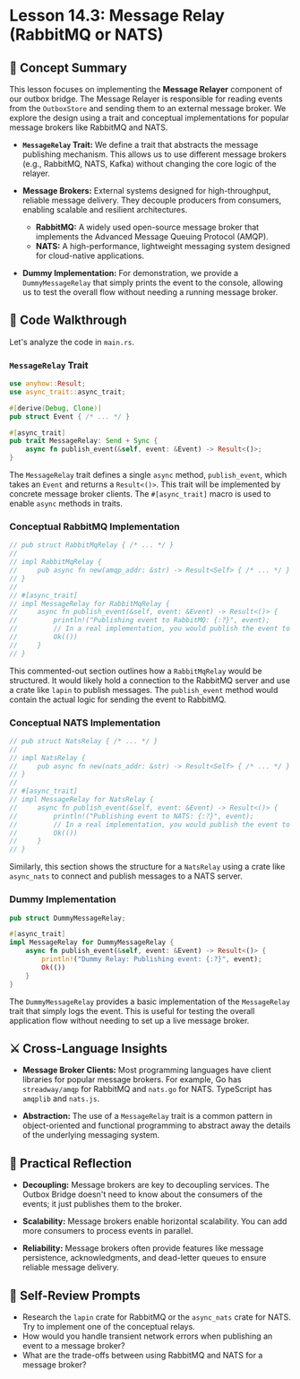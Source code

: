 # Lesson 14.3: Message Relay (RabbitMQ or NATS)

## 🧠 Concept Summary

This lesson focuses on implementing the **Message Relayer** component of our outbox bridge. The Message Relayer is responsible for reading events from the `OutboxStore` and sending them to an external message broker. We explore the design using a trait and conceptual implementations for popular message brokers like RabbitMQ and NATS.

- **`MessageRelay` Trait:** We define a trait that abstracts the message publishing mechanism. This allows us to use different message brokers (e.g., RabbitMQ, NATS, Kafka) without changing the core logic of the relayer.

- **Message Brokers:** External systems designed for high-throughput, reliable message delivery. They decouple producers from consumers, enabling scalable and resilient architectures.
    - **RabbitMQ:** A widely used open-source message broker that implements the Advanced Message Queuing Protocol (AMQP).
    - **NATS:** A high-performance, lightweight messaging system designed for cloud-native applications.

- **Dummy Implementation:** For demonstration, we provide a `DummyMessageRelay` that simply prints the event to the console, allowing us to test the overall flow without needing a running message broker.

## 🧩 Code Walkthrough

Let's analyze the code in `main.rs`.

### `MessageRelay` Trait

```rust
use anyhow::Result;
use async_trait::async_trait;

#[derive(Debug, Clone)]
pub struct Event { /* ... */ }

#[async_trait]
pub trait MessageRelay: Send + Sync {
    async fn publish_event(&self, event: &Event) -> Result<()>;
}
```

The `MessageRelay` trait defines a single `async` method, `publish_event`, which takes an `Event` and returns a `Result<()>`. This trait will be implemented by concrete message broker clients. The `#[async_trait]` macro is used to enable `async` methods in traits.

### Conceptual RabbitMQ Implementation

```rust
// pub struct RabbitMqRelay { /* ... */ }
//
// impl RabbitMqRelay {
//     pub async fn new(amqp_addr: &str) -> Result<Self> { /* ... */ }
// }
//
// #[async_trait]
// impl MessageRelay for RabbitMqRelay {
//     async fn publish_event(&self, event: &Event) -> Result<()> {
//         println!("Publishing event to RabbitMQ: {:?}", event);
//         // In a real implementation, you would publish the event to RabbitMQ.
//         Ok(())
//     }
// }
```

This commented-out section outlines how a `RabbitMqRelay` would be structured. It would likely hold a connection to the RabbitMQ server and use a crate like `lapin` to publish messages. The `publish_event` method would contain the actual logic for sending the event to RabbitMQ.

### Conceptual NATS Implementation

```rust
// pub struct NatsRelay { /* ... */ }
//
// impl NatsRelay {
//     pub async fn new(nats_addr: &str) -> Result<Self> { /* ... */ }
// }
//
// #[async_trait]
// impl MessageRelay for NatsRelay {
//     async fn publish_event(&self, event: &Event) -> Result<()> {
//         println!("Publishing event to NATS: {:?}", event);
//         // In a real implementation, you would publish the event to NATS.
//         Ok(())
//     }
// }
```

Similarly, this section shows the structure for a `NatsRelay` using a crate like `async_nats` to connect and publish messages to a NATS server.

### Dummy Implementation

```rust
pub struct DummyMessageRelay;

#[async_trait]
impl MessageRelay for DummyMessageRelay {
    async fn publish_event(&self, event: &Event) -> Result<()> {
        println!("Dummy Relay: Publishing event: {:?}", event);
        Ok(())
    }
}
```

The `DummyMessageRelay` provides a basic implementation of the `MessageRelay` trait that simply logs the event. This is useful for testing the overall application flow without needing to set up a live message broker.

## ⚔️ Cross-Language Insights

- **Message Broker Clients:** Most programming languages have client libraries for popular message brokers. For example, Go has `streadway/amqp` for RabbitMQ and `nats.go` for NATS. TypeScript has `amqplib` and `nats.js`.

- **Abstraction:** The use of a `MessageRelay` trait is a common pattern in object-oriented and functional programming to abstract away the details of the underlying messaging system.

## 🚀 Practical Reflection

- **Decoupling:** Message brokers are key to decoupling services. The Outbox Bridge doesn't need to know about the consumers of the events; it just publishes them to the broker.

- **Scalability:** Message brokers enable horizontal scalability. You can add more consumers to process events in parallel.

- **Reliability:** Message brokers often provide features like message persistence, acknowledgments, and dead-letter queues to ensure reliable message delivery.

## 🧩 Self-Review Prompts

- Research the `lapin` crate for RabbitMQ or the `async_nats` crate for NATS. Try to implement one of the conceptual relays.
- How would you handle transient network errors when publishing an event to a message broker?
- What are the trade-offs between using RabbitMQ and NATS for a message broker?
